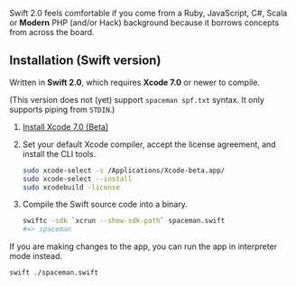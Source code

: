 Swift 2.0 feels comfortable if you come from a Ruby, JavaScript, C#, Scala 
or **Modern** PHP (and/or Hack) background because it borrows concepts from 
across the board.

## Installation (Swift version)

Written in **Swift 2.0**, which requires **Xcode 7.0** or newer to compile.

(This version does not (yet) support `spaceman spf.txt` syntax. It only supports 
piping from `STDIN`.)


1. [Install Xcode 7.0 (Beta)](https://developer.apple.com/xcode/downloads/)

2. Set your default Xcode compiler, accept the license agreement, and install 
   the CLI tools.

   ```bash
   sudo xcode-select -s /Applications/Xcode-beta.app/
   sudo xcode-select --install
   sudo xcodebuild -license
   ```

3. Compile the Swift source code into a binary.

   ```bash
   swiftc -sdk `xcrun --show-sdk-path` spaceman.swift
   #=> spaceman
   ```

If you are making changes to the app, you can run the app in interpreter mode 
instead.

```bash
swift ./spaceman.swift
```
